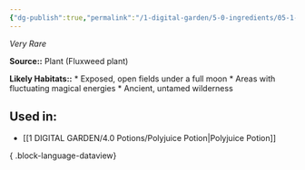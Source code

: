 ```yaml
---
{"dg-publish":true,"permalink":"/1-digital-garden/5-0-ingredients/05-1-plants/bundle-of-full-moon-fluxweed/","tags":["ingredient","rare"]}
---
```


*Very Rare*

**Source::** Plant (Fluxweed plant)

**Likely Habitats::** * Exposed, open fields under a full moon * Areas with fluctuating magical energies * Ancient, untamed wilderness

## Used in:

- [[1 DIGITAL GARDEN/4.0 Potions/Polyjuice Potion\|Polyjuice Potion]]

{ .block-language-dataview}

